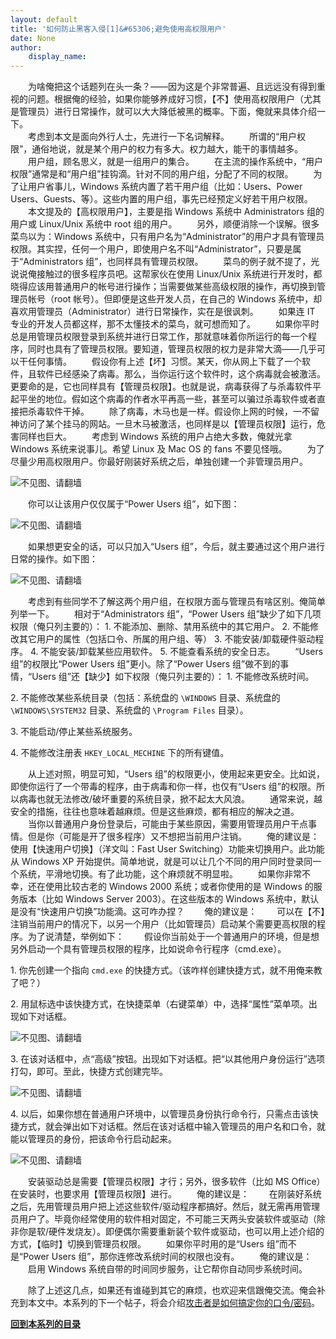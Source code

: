 ```yaml
---
layout: default
title: '如何防止黑客入侵[1]&#65306;避免使用高权限用户'
date: None
author:
    display_name: 
---
```


　　为啥俺把这个话题列在头一条？——因为这是个非常普遍、且远远没有得到重视的问题。根据俺的经验，如果你能够养成好习惯，【不】使用高权限用户（尤其是管理员）进行日常操作，就可以大大降低被黑的概率。下面，俺就来具体介绍一下。  
　　考虑到本文是面向外行人士，先进行一下名词解释。 　　所谓的“用户权限”，通俗地说，就是某个用户的权力有多大。权力越大，能干的事情越多。 　　用户组，顾名思义，就是一组用户的集合。 　　在主流的操作系统中，“用户权限”通常是和“用户组”挂钩滴。针对不同的用户组，分配了不同的权限。 　　为了让用户省事儿，Windows 系统内置了若干用户组（比如：Users、Power Users、Guests、等）。这些内置的用户组，事先已经预定义好若干用户权限。 　　本文提及的【高权限用户】，主要是指 Windows 系统中 Administrators 组的用户或 Linux/Unix 系统中 root 组的用户。 　　另外，顺便消除一个误解。很多菜鸟以为：Windows 系统中，只有用户名为“Administrator”的用户才具有管理员权限。其实捏，任何一个用户，即使用户名不叫“Administrator”，只要是属于“Administrators 组”，也同样具有管理员权限。 　　菜鸟的例子就不提了，光说说俺接触过的很多程序员吧。这帮家伙在使用 Linux/Unix 系统进行开发时，都晓得应该用普通用户的帐号进行操作；当需要做某些高级权限的操作，再切换到管理员帐号（root 帐号）。但即便是这些开发人员，在自己的 Windows 系统中，却喜欢用管理员（Administrator）进行日常操作，实在是很讽刺。 　　如果连 IT 专业的开发人员都这样，那不太懂技术的菜鸟，就可想而知了。 　　如果你平时总是用管理员权限登录到系统并进行日常工作，那就意味着你所运行的每一个程序，同时也具有了管理员权限。要知道，管理员权限的权力是非常大滴——几乎可以干任何事情。 　　假设你有上述【坏】习惯。某天，你从网上下载了一个软件，且软件已经感染了病毒。那么，当你运行这个软件时，这个病毒就会被激活。更要命的是，它也同样具有【管理员权限】。也就是说，病毒获得了与杀毒软件平起平坐的地位。假如这个病毒的作者水平再高一些，甚至可以骗过杀毒软件或者直接把杀毒软件干掉。 　　除了病毒，木马也是一样。假设你上网的时候，一不留神访问了某个挂马的网站。一旦木马被激活，也同样是以【管理员权限】运行，危害同样也巨大。 　　考虑到 Windows 系统的用户占绝大多数，俺就光拿 Windows 系统来说事儿。希望 Linux 及 Mac OS 的 fans 不要见怪哦。 　　为了尽量少用高权限用户。你最好刚装好系统之后，单独创建一个非管理员用户。

![不见图、请翻墙](https://lh6.googleusercontent.com/WH5jStjSfrIiS7K23a7P7djloFJwbpO68Mba5QM30svmTqiUY5e2PKGp8tCwXKJ3FAm9mMia1FqR8vbhj8KO_wCZEy4M2a2RuoGwXt5FkbdRuuNUqgWmCeas3Z31)

　　你可以让该用户仅仅属于“Power Users 组”，如下图：

![不见图、请翻墙](https://lh4.googleusercontent.com/HTwKLKC6pIatq9iWzj0RLDHxTbv5LqR2CtMAptU6INKFBgW6iWLhZgDayWjvHLqXmSrWFcYq9MzORqogF1EFVnjwzR_ql9OYuD15fWAc2iiMRn1OL_MQSMH09pqc)

　　如果想更安全的话，可以只加入“Users 组”，今后，就主要通过这个用户进行日常的操作。如下图：

![不见图、请翻墙](https://lh6.googleusercontent.com/BRpPpLliuAgsOOUYdc7kfZs37JRnq2zhT6JcsExN1yXhc9-mEPCR_WNnvkYAIesHDmFyiA_QkfjL6y5znzkvf5JsXH_akCNpljtufIbPeeUpAOreI7AFiJs_QycZ)

　　考虑到有些同学不了解这两个用户组，在权限方面与管理员有啥区别。俺简单列举一下。 　　相对于“Administrators 组”，“Power Users 组”缺少了如下几项权限（俺只列主要的）： 1. 不能添加、删除、禁用系统中的其它用户。 2. 不能修改其它用户的属性（包括口令、所属的用户组、等） 3. 不能安装/卸载硬件驱动程序。 4. 不能安装/卸载某些应用软件。 5. 不能查看系统的安全日志。 　　“Users 组”的权限比“Power Users 组”更小。除了“Power Users 组”做不到的事情，“Users 组”还【缺少】如下权限（俺只列主要的）： 1. 不能修改系统时间。

2\. 不能修改某些系统目录（包括：系统盘的 `\WINDOWS` 目录、系统盘的 `\WINDOWS\SYSTEM32` 目录、系统盘的 `\Program Files` 目录）。

3\. 不能启动/停止某些系统服务。

4\. 不能修改注册表 `HKEY_LOCAL_MECHINE` 下的所有键值。

　　从上述对照，明显可知，“Users 组”的权限更小，使用起来更安全。比如说，即使你运行了一个带毒的程序，由于病毒和你一样，也仅有“Users 组”的权限。所以病毒也就无法修改/破坏重要的系统目录，掀不起太大风浪。 　　通常来说，越安全的措施，往往也意味着越麻烦。但是这些麻烦，都有相应的解决之道。 　　当你以普通用户身份登录后，可能由于某些原因，需要用管理员用户干点事情。但是你（可能是开了很多程序）又不想把当前用户注销。 　　俺的建议是：使用【快速用户切换】（洋文叫：Fast User Switching）功能来切换用户。此功能从 Windows XP 开始提供。简单地说，就是可以让几个不同的用户同时登录同一个系统，平滑地切换。有了此功能，这个麻烦就不明显啦。 　　如果你非常不幸，还在使用比较古老的 Windows 2000 系统；或者你使用的是 Windows 的服务版本（比如 Windows Server 2003）。在这些版本的 Windows 系统中，默认是没有“快速用户切换”功能滴。这可咋办捏？ 　　俺的建议是： 　　可以在【不】注销当前用户的情况下，以另一个用户（比如管理员）启动某个需要更高权限的程序。为了说清楚，举例如下： 　　假设你当前处于一个普通用户的环境，但是想另外启动一个具有管理员权限的程序，比如说命令行程序（cmd.exe）。

1\. 你先创建一个指向 `cmd.exe` 的快捷方式。（该咋样创建快捷方式，就不用俺来教了吧？）

2\. 用鼠标选中该快捷方式，在快捷菜单（右键菜单）中，选择“属性”菜单项。出现如下对话框。

![不见图、请翻墙](https://lh3.googleusercontent.com/wDy02yigImXIySuFYQHMtWPnKw6FNI3iEsUFbqiw-2y-gRFLesDX_kzUw3YXKm93XcPY933FVIqb1VXywe2jcA7fKmxEXDyW3k44flkdE1Vcsvx6OoUOyiVHSjUG)

3\. 在该对话框中，点“高级”按钮。出现如下对话框。把“以其他用户身份运行”选项打勾，即可。至此，快捷方式创建完毕。

![不见图、请翻墙](https://lh3.googleusercontent.com/X47byUOJ2PtD7Smq9ArZdUFPjBjrCgrkY9lYSdWnTB7RIHUq1ByRDxtDL9v09Nk5eACHC4RzZDcV0RT9-adVQ77RxwGOqACe0YPpC_UgOEsSX4bp85kbWWlKwFJn)

4\. 以后，如果你想在普通用户环境中，以管理员身份执行命令行，只需点击该快捷方式，就会弹出如下对话框。然后在该对话框中输入管理员的用户名和口令，就能以管理员的身份，把该命令行启动起来。

![不见图、请翻墙](https://lh5.googleusercontent.com/vULI8x0WJ0XStJdYnN3G-t4Dj_Pr0YTzB-vyOVnANH04M2I6UXVOs49EJDwBS0Ba6Rq9pc0-JcekxJvrIrWh7mr2CzTGnVMr6LFAsQFlLf7w479G9PLEQWSW3-Ia)

  
　　安装驱动总是需要【管理员权限】才行；另外，很多软件（比如 MS Office）在安装时，也要求用【管理员权限】进行。 　　俺的建议是： 　　在刚装好系统之后，先用管理员用户把上述这些软件/驱动程序都搞好。然后，就无需再用管理员用户了。毕竟你经常使用的软件相对固定，不可能三天两头安装软件或驱动（除非你是软/硬件发烧友）。即便偶尔需要重新装个软件或驱动，也可以用上述介绍的方式，【临时】切换到管理员权限。 　　如果你平时用的是“Users 组”而不是“Power Users 组”，那你连修改系统时间的权限也没有。 　　俺的建议是： 　　启用 Windows 系统自带的时间同步服务，让它帮你自动同步系统时间。

　　除了上述这几点，如果还有谁碰到其它的麻烦，也欢迎来信跟俺交流。俺会补充到本文中。本系列的下一个帖子，将会介绍[攻击者是如何搞定你的口令/密码](https://program-think.blogspot.com/2010/06/howto-prevent-hacker-attack-2.html)。

**[回到本系列的目录](https://program-think.blogspot.com/2010/06/howto-prevent-hacker-attack-0.html#index)**

